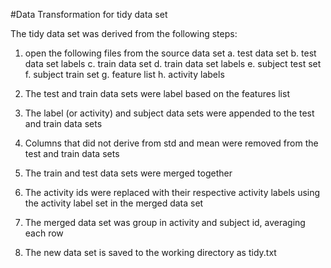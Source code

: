 #Data Transformation for tidy data set

The tidy data set was derived from the following steps:
1. open the following files from the source data set
a. test data set
b. test data set labels
c. train data set
d. train data set labels
e. subject test set
f. subject train set
g. feature list
h. activity labels

2. The test and train data sets were label based on the features list

3. The label (or activity) and subject data sets were appended to the test and train data sets

4. Columns that did not derive from std and mean were removed from the test and train data sets

5. The train and test data sets were merged together

6. The activity ids were replaced with their respective activity labels using the activity label set in the merged data set

7. The merged data set was group in activity and subject id, averaging each row

8. The new data set is saved to the working directory as tidy.txt

